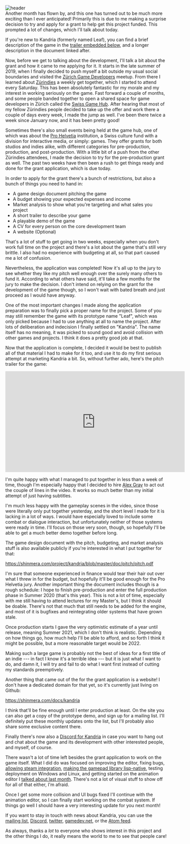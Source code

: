 ![header](https://filebox.tymoon.eu//file/TVRnNU1BPT0=)  
Another month has flown by, and this one has turned out to be much more exciting than I ever anticipated! Primarily this is due to me making a surprise decision to try and apply for a grant to help get this project funded. This prompted a lot of changes, which I'll talk about today.

If you're new to Kandria (formerly named Leaf), you can find a brief description of the game in the [trailer embedded below](#trailer), and a longer description in the document linked after.

Now, before we get to talking about the development, I'll talk a bit about the grant and how it came to me applying for it. It starts in the late summer of 2019, when I finally decided to push myself a bit outside my usual social boundaries and visited the [Zürich Game Developers](https://www.meetup.com/Game-Developers-Zurich/) meetup. From there I learned about [Zürindies](https://www.meetup.com/zurindies/) a weekly get together, which I started to attend every Saturday. This has been absolutely fantastic for my morale and my interest in working seriously on the game. Fast forward a couple of months, and some people banded together to open a shared space for game developers in Zürich called the [Swiss Game Hub](http://www.swissgamehub.com/). After hearing that most of my fellow Zürindies people decided to take up the offer and work there a couple of days every week, I made the jump as well. I've been there twice a week since January now, and it has been pretty good!

Sometimes there's also small events being held at the game hub, one of which was about the [Pro Helvetia](https://prohelvetia.ch/en/) institution, a Swiss culture fund with a division for interactive media, or simply: games. They offer grants for both studios and indies alike, with different categories for pre-production, production, and post-production. With a little bit of a push from the other Zürindies attendees, I made the decision to try for the pre-production grant as well. The past two weeks have then been a rush to get things ready and done for the grant application, which is due today.

In order to apply for the grant there's a bunch of restrictions, but also a bunch of things you need to hand in:

* A game design document pitching the game
* A budget showing your expected expenses and income
* Market analysis to show what you're targeting and what sales you project
* A short trailer to describe your game
* A playable demo of the game
* A CV for every person on the core development team
* A website (Optional)

That's a lot of stuff to get going in two weeks, especially when you don't work full time on the project and there's a lot about the game that's still very brittle. I also had no experience with budgeting at all, so that part caused me a lot of confusion.

Nevertheless, the application was completed! Now it's all up to the jury to see whether they like my pitch well enough over the surely many others to fund it. According to what others have said, it'll take a few months for the jury to make the decision. I don't intend on relying on the grant for the development of the game though, so I won't wait with bated breath and just proceed as I would have anyway.

One of the most important changes I made along the application preparation was to finally pick a proper name for the project. Some of you may still remember the game with its prototype name "Leaf", which was only picked because I had to use anything at all to name the project. After lots of deliberation and indecision I finally settled on "Kandria". The name itself has no meaning, it was picked to sound good and avoid collision with other games and projects. I think it does a pretty good job at that.

Now that the application is complete, I decided it would be best to publish all of that material I had to make for it too, and use it to do my first serious attempt at marketing Kandria a bit. So, without further ado, here's the pitch trailer for the game:

<iframe id="trailer" width="560" height="315" src="https://www.youtube.com/embed/H2ySVyMybeQ" frameborder="0" allow="encrypted-media; picture-in-picture" allowfullscreen></iframe>

I'm quite happy with what I managed to put together in less than a week of time, though I'm especially happy that I decided to hire [Alex Gray](https://www.fiverr.com/starkyrie) to act out the couple of lines in the video. It works so much better than my initial attempt of just having subtitles.

I'm much less happy with the gameplay scenes in the video, since those were literally only put together yesterday, and the short level I made for it is lacking in a lot of ways. I would have especially loved to include some combat or dialogue interaction, but unfortunately neither of those systems were ready in time. I'll focus on those very soon, though, so hopefully I'll be able to get a much better demo together before long.

The game design document with the pitch, budgeting, and market analysis stuff is also available publicly if you're interested in what I put together for that:

<https://shinmera.com/project/kandria/blob/master/doc/pitch/pitch.pdf>

I'm sure that someone experienced in finance would tear their hair out over what I threw in for the budget, but hopefully it'll be good enough for the Pro Helvetia jury. Another important thing the document includes though is a rough schedule: I hope to finish pre-production and enter the full production phase in Summer 2020 (that's this year). This is not a lot of time, especially with me still having to attend lectures for my Master's, but I think it should be doable. There's not that much that still needs to be added for the engine, and most of it is bugfixes and reintegrating older systems that have grown stale.

Once production starts I gave the very optimistic estimate of a year until release, meaning Summer 2021, which I don't think is realistic. Depending on how things go, how much help I'll be able to afford, and so forth I think it might be possible, but a more reasonable target would be 2022.

Making such a large game is probably not the best of ideas for a first title of an indie --- in fact I know it's a terrible idea --- but it is just what I want to do, and damn it, I will try and fail to do what I want first instead of cutting my standards preemptively.

Another thing that came out of the for the grant application is a website! I don't have a dedicated domain for that yet, so it's currently just living on Github:

<https://shinmera.com/docs/kandria>

I think that'll be fine enough until I enter production at least. On the site you can also get a copy of the prototype demo, and sign up for a mailing list. I'll definitely put these monthly updates onto the list, but I'll probably also share some exclusive content there.

Finally there's now also a [Discord for Kandria](https://discord.gg/WNTygau) in case you want to hang out and chat about the game and its development with other interested people, and myself, of course.

There wasn't a lot of time left besides the grant application to work on the game itself. What I did do was focused on improving the editor, fixing bugs, [allowing steam integration](https://twitter.com/Shinmera/status/1231568995519737861), [making the gamepad library lisp-native](https://shirakumo.org/docs/cl-gamepad), testing deployment on Windows and Linux, and getting started on the animation editor I [talked about last month](https://reader.tymoon.eu/article/380). There's not a lot of visual stuff to show off for all of that either, I'm afraid.

Once I get some more collision and UI bugs fixed I'll continue with the animation editor, so I can finally start working on the combat system. If things go well I should have a very interesting update for you next month!

If you want to stay in touch with news about Kandria, you can use the [mailing list](https://shinmera.com/docs/kandria#subscribe), [Discord](https://discord.gg/WNTygau), [twitter](https://twitter.com/shinmera), [gamedev.net](https://gamedev.net/projects/1608-kandria/), or the [Atom feed](https://tymoon.eu/api/reader/atom?tag=kandria).

As always, thanks a *lot* to everyone who shows interest in this project and the other things I do, it really means the world to me to see that people care!
